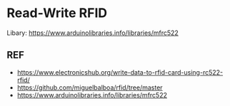 # Read-Write RFID

Libary: https://www.arduinolibraries.info/libraries/mfrc522

## REF

- https://www.electronicshub.org/write-data-to-rfid-card-using-rc522-rfid/
- https://github.com/miguelbalboa/rfid/tree/master
- https://www.arduinolibraries.info/libraries/mfrc522

